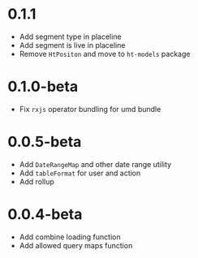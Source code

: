 # 0.1.1
- Add segment type in placeline
- Add segment is live in placeline
- Remove `HtPositon` and move to `ht-models` package

# 0.1.0-beta
- Fix `rxjs` operator bundling for umd bundle

# 0.0.5-beta
- Add `DateRangeMap` and other date range utility
- Add `tableFormat` for user and action
- Add rollup

# 0.0.4-beta
- Add combine loading function
- Add allowed query maps function